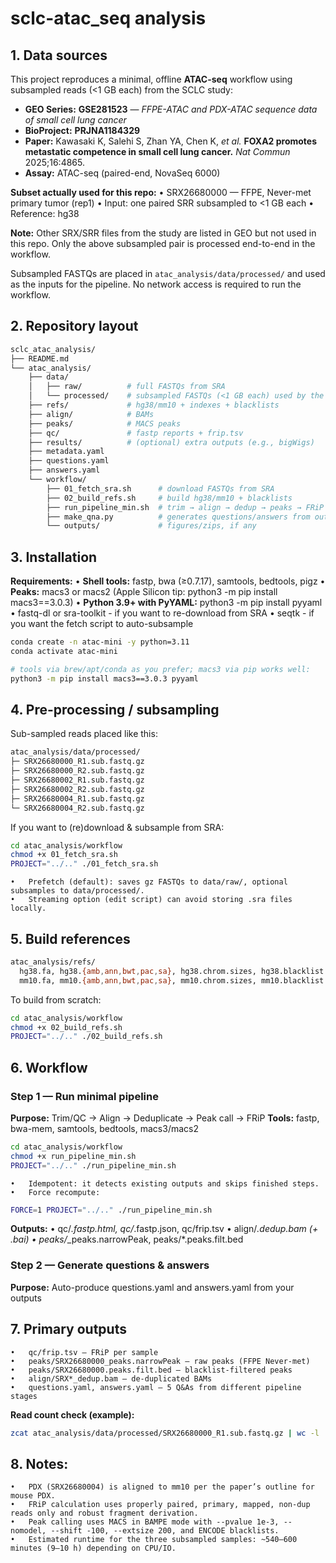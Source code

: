 # sclc-atac_seq analysis
## 1. Data sources
This project reproduces a minimal, offline **ATAC-seq** workflow using subsampled reads (<1 GB each) from the SCLC study:

- **GEO Series:** **GSE281523** — *FFPE-ATAC and PDX-ATAC sequence data of small cell lung cancer*
- **BioProject:** **PRJNA1184329**
- **Paper:** Kawasaki K, Salehi S, Zhan YA, Chen K, *et al.* **FOXA2 promotes metastatic competence in small cell lung cancer.** *Nat Commun* 2025;16:4865.
- **Assay:** ATAC-seq (paired-end, NovaSeq 6000)

**Subset actually used for this repo:**
	•	SRX26680000 — FFPE, Never-met primary tumor (rep1)
	•	Input: one paired SRR subsampled to <1 GB each
	•	Reference: hg38

**Note:** Other SRX/SRR files from the study are listed in GEO but not used in this repo. Only the above subsampled pair is processed end-to-end in the workflow.

Subsampled FASTQs are placed in `atac_analysis/data/processed/` and used as the inputs for the pipeline. No network access is required to run the workflow.

## 2. Repository layout
```bash
sclc_atac_analysis/
├── README.md
└── atac_analysis/
    ├── data/
    │   ├── raw/          # full FASTQs from SRA
    │   └── processed/    # subsampled FASTQs (<1 GB each) used by the workflow
    ├── refs/             # hg38/mm10 + indexes + blacklists
    ├── align/            # BAMs
    ├── peaks/            # MACS peaks
    ├── qc/               # fastp reports + frip.tsv
    ├── results/          # (optional) extra outputs (e.g., bigWigs)
    ├── metadata.yaml
    ├── questions.yaml
    ├── answers.yaml
    └── workflow/
        ├── 01_fetch_sra.sh      # download FASTQs from SRA
        ├── 02_build_refs.sh     # build hg38/mm10 + blacklists
        ├── run_pipeline_min.sh  # trim → align → dedup → peaks → FRiP
        ├── make_qna.py          # generates questions/answers from outputs
        └── outputs/             # figures/zips, if any
```
## 3. Installation

**Requirements:**
	•	**Shell tools:** fastp, bwa (≥0.7.17), samtools, bedtools, pigz
	•	**Peaks:** macs3 or macs2 (Apple Silicon tip: python3 -m pip install macs3==3.0.3)
	•	**Python 3.9+ with PyYAML:** python3 -m pip install pyyaml
	•	fastq-dl or sra-toolkit - if you want to re-download from SRA
	•	seqtk - if you want the fetch script to auto-subsample
 
```bash
conda create -n atac-mini -y python=3.11
conda activate atac-mini
```
```bash
# tools via brew/apt/conda as you prefer; macs3 via pip works well:
python3 -m pip install macs3==3.0.3 pyyaml
```
## 4. Pre-processing / subsampling
Sub-sampled reads placed like this:
```bash
atac_analysis/data/processed/
├─ SRX26680000_R1.sub.fastq.gz
├─ SRX26680000_R2.sub.fastq.gz
├─ SRX26680002_R1.sub.fastq.gz
├─ SRX26680002_R2.sub.fastq.gz
├─ SRX26680004_R1.sub.fastq.gz
└─ SRX26680004_R2.sub.fastq.gz
```
If you want to (re)download & subsample from SRA:
```bash
cd atac_analysis/workflow
chmod +x 01_fetch_sra.sh
PROJECT="../.." ./01_fetch_sra.sh
```
	•	Prefetch (default): saves gz FASTQs to data/raw/, optional subsamples to data/processed/.
	•	Streaming option (edit script) can avoid storing .sra files locally.
## 5. Build references 
```bash
atac_analysis/refs/
  hg38.fa, hg38.{amb,ann,bwt,pac,sa}, hg38.chrom.sizes, hg38.blacklist.bed
  mm10.fa, mm10.{amb,ann,bwt,pac,sa}, mm10.chrom.sizes, mm10.blacklist.bed
```
To build from scratch:
```bash
cd atac_analysis/workflow
chmod +x 02_build_refs.sh
PROJECT="../.." ./02_build_refs.sh
```
## 6. Workflow
### Step 1 — Run minimal pipeline

**Purpose:** Trim/QC → Align → Deduplicate → Peak call → FRiP
**Tools:** fastp, bwa-mem, samtools, bedtools, macs3/macs2
```bash
cd atac_analysis/workflow
chmod +x run_pipeline_min.sh
PROJECT="../.." ./run_pipeline_min.sh
```
	•	Idempotent: it detects existing outputs and skips finished steps.
	•	Force recompute:
 ```bash
FORCE=1 PROJECT="../.." ./run_pipeline_min.sh
```
**Outputs:**
	•	qc/*.fastp.html, qc/*.fastp.json, qc/frip.tsv
	•	align/*.dedup.bam (+ .bai)
	•	peaks/*_peaks.narrowPeak, peaks/*.peaks.filt.bed
### Step 2 — Generate questions & answers
**Purpose:** Auto-produce questions.yaml and answers.yaml from your outputs

## 7. Primary outputs
	•	qc/frip.tsv — FRiP per sample
	•	peaks/SRX26680000_peaks.narrowPeak — raw peaks (FFPE Never-met)
	•	peaks/SRX26680000.peaks.filt.bed — blacklist-filtered peaks
	•	align/SRX*_dedup.bam — de-duplicated BAMs
	•	questions.yaml, answers.yaml — 5 Q&As from different pipeline stages
**Read count check (example):**
```bash
zcat atac_analysis/data/processed/SRX26680000_R1.sub.fastq.gz | wc -l
```

## 8. Notes:
	•	PDX (SRX26680004) is aligned to mm10 per the paper’s outline for mouse PDX.
	•	FRiP calculation uses properly paired, primary, mapped, non-dup reads only and robust fragment derivation.
	•	Peak calling uses MACS in BAMPE mode with --pvalue 1e-3, --nomodel, --shift -100, --extsize 200, and ENCODE blacklists.
	•	Estimated runtime for the three subsampled samples: ~540–600 minutes (9–10 h) depending on CPU/IO.
